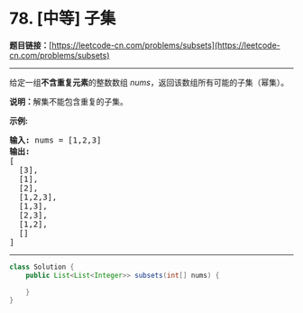 # 78. [中等] 子集

**题目链接：**[https://leetcode-cn.com/problems/subsets](https://leetcode-cn.com/problems/subsets)

---

<div class="content__1Y2H">
 <div class="notranslate">
  <p>给定一组<strong>不含重复元素</strong>的整数数组&nbsp;<em>nums</em>，返回该数组所有可能的子集（幂集）。</p> 
  <p><strong>说明：</strong>解集不能包含重复的子集。</p> 
  <p><strong>示例:</strong></p> 
  <pre class="language-text"><strong>输入:</strong> nums = [1,2,3]
<strong>输出:</strong>
[
  [3],
&nbsp; [1],
&nbsp; [2],
&nbsp; [1,2,3],
&nbsp; [1,3],
&nbsp; [2,3],
&nbsp; [1,2],
&nbsp; []
]</pre> 
 </div>
</div>

---

```java
class Solution {
    public List<List<Integer>> subsets(int[] nums) {
        
    }
}
```
